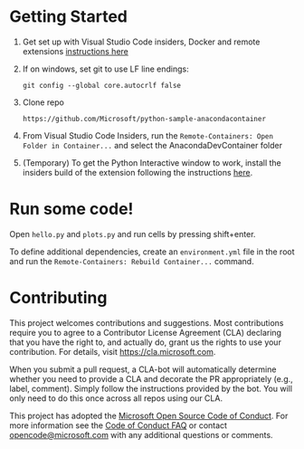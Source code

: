 # Getting Started

1. Get set up with Visual Studio Code insiders, Docker and remote extensions [instructions here](https://vscode-docs-remote.azurewebsites.net/docs/remote/remote-overview#_getting-started)

1. If on windows, set git to use LF line endings: 
    ```
    git config --global core.autocrlf false
    ```
1. Clone repo 
    ```
    https://github.com/Microsoft/python-sample-anacondacontainer
    ```
1. From Visual Studio Code Insiders, run the ```Remote-Containers: Open Folder in Container...``` and select the AnacondaDevContainer folder

1. (Temporary) To get the Python Interactive window to work, install the insiders build of the extension following the instructions [here](https://github.com/Microsoft/vscode-python/blob/master/CONTRIBUTING.md#development-build). 

# Run some code!

Open ```hello.py``` and ```plots.py``` and run cells by pressing shift+enter.

To define additional dependencies, create an ```environment.yml``` file in the root and run the ```Remote-Containers: Rebuild Container...``` command.

# Contributing

This project welcomes contributions and suggestions.  Most contributions require you to agree to a
Contributor License Agreement (CLA) declaring that you have the right to, and actually do, grant us
the rights to use your contribution. For details, visit https://cla.microsoft.com.

When you submit a pull request, a CLA-bot will automatically determine whether you need to provide
a CLA and decorate the PR appropriately (e.g., label, comment). Simply follow the instructions
provided by the bot. You will only need to do this once across all repos using our CLA.

This project has adopted the [Microsoft Open Source Code of Conduct](https://opensource.microsoft.com/codeofconduct/).
For more information see the [Code of Conduct FAQ](https://opensource.microsoft.com/codeofconduct/faq/) or
contact [opencode@microsoft.com](mailto:opencode@microsoft.com) with any additional questions or comments.
